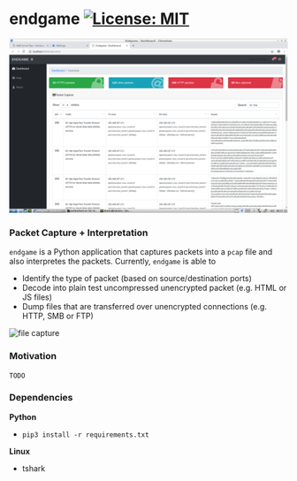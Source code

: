 # endgame [![License: MIT](https://img.shields.io/badge/License-MIT-yellow.svg)](https://opensource.org/licenses/MIT)

![main screen](images/main2.jpg)

### Packet Capture + Interpretation

`endgame` is a Python application that captures packets into a `pcap` file and also interpretes the packets. Currently, `endgame` is able to

* Identify the type of packet (based on source/destination ports)
* Decode into plain test uncompressed unencrypted packet (e.g. HTML or JS files)
* Dump files that are transferred over unencrypted connections (e.g. HTTP, SMB or FTP)

![file capture](images/file_cap.jpg)

### Motivation

```
TODO
```

### Dependencies

**Python**

* `pip3 install -r requirements.txt`

**Linux**

* tshark

